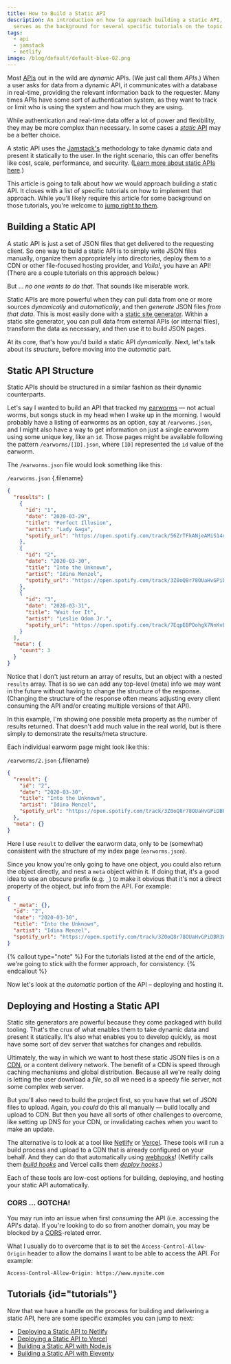 ```yaml
---
title: How to Build a Static API
description: An introduction on how to approach building a static API, which
  serves as the background for several specific tutorials on the topic.
tags:
  - api
  - jamstack
  - netlify
image: /blog/default/default-blue-02.png
---
```


Most [APIs](https://en.wikipedia.org/wiki/Application_programming_interface) out in the wild are _dynamic_ APIs. (We just call them _APIs_.) When a user asks for data from a dynamic API, it communicates with a database in real-time, providing the relevant information back to the requester. Many times APIs have some sort of authentication system, as they want to track or limit who is using the system and how much they are using.

While authentication and real-time data offer a lot of power and flexibility, they may be more complex than necessary. In some cases a [_static_ API](/blog/lets-talk-about-static-apis/) may be a better choice.

A static API uses the [Jamstack's](/blog/wtf-is-jamstack/) methodology to take dynamic data and present it statically to the user. In the right scenario, this can offer benefits like cost, scale, performance, and security. ([Learn more about static APIs here](/blog/lets-talk-about-static-apis/).)

This article is going to talk about how we would approach building a static API. It closes with a list of specific tutorials on how to implement that approach. While you'll likely require this article for some background on those tutorials, you're welcome to [jump right to them](#tutorials).

## Building a Static API

A static API is just a set of JSON files that get delivered to the requesting client. So one way to build a static API is to simply write JSON files manually, organize them appropriately into directories, deploy them to a CDN or other file-focused hosting provider, and _Voila!_, you have an API! (There are a couple tutorials on this approach below.)

But ... _no one wants to do that_. That sounds like miserable work.

Static APIs are more powerful when they can pull data from one or more sources _dynamically_ and _automatically_, and then _generate_ JSON files _from that data_. This is most easily done with a [static site generator](https://www.staticgen.com/). Within a static site generator, you can pull data from external APIs (or internal files), transform the data as necessary, and then use it to build JSON pages.

At its core, that's how you'd build a static API _dynamically_. Next, let's talk about its _structure_, before moving into the _automatic_ part.

## Static API Structure

Static APIs should be structured in a similar fashion as their dynamic counterparts.

Let's say I wanted to build an API that tracked my [earworms](https://en.wikipedia.org/wiki/Earworm) — not actual worms, but songs stuck in my head when I wake up in the morning. I would probably have a listing of earworms as an option, say at `/earworms.json`, and I might also have a way to get information on just a single earworm using some unique key, like an `id`. Those pages might be available following the pattern `/earworms/[ID].json`, where `[ID]` represented the `id` value of the earworm.

The `/earworms.json` file would look something like this:

`/earworms.json` {.filename}

```json
{
  "results": [
    {
      "id": "1",
      "date": "2020-03-29",
      "title": "Perfect Illusion",
      "artist": "Lady Gaga",
      "spotify_url": "https://open.spotify.com/track/56ZrTFkANjeAMiS14njg4E?si=oaaJCMbiTw2NqYK-L7CSEQ"
    },
    {
      "id": "2",
      "date": "2020-03-30",
      "title": "Into the Unknown",
      "artist": "Idina Menzel",
      "spotify_url": "https://open.spotify.com/track/3Z0oQ8r78OUaHvGPiDBR3W?si=__mISyOgTCy0nzyoumBiUg"
    },
    {
      "id": "3",
      "date": "2020-03-31",
      "title": "Wait for It",
      "artist": "Leslie Odom Jr.",
      "spotify_url": "https://open.spotify.com/track/7EqpEBPOohgk7NnKvBGFWo?si=eceqQWGATkO1HJ7n-gKOEQ"
    }
  ],
  "meta": {
    "count": 3
  }
}
```

Notice that I don't just return an array of results, but an object with a nested `results` array. That is so we can add any top-level (meta) info we may want in the future without having to change the structure of the response. (Changing the structure of the response often means adjusting every client consuming the API and/or creating multiple versions of that API).

In this example, I'm showing one possible meta property as the number of results returned. That doesn't add much value in the real world, but is there simply to demonstrate the results/meta structure.

Each individual earworm page might look like this:

`/earworms/2.json` {.filename}

```json
{
  "result": {
    "id": "2",
    "date": "2020-03-30",
    "title": "Into the Unknown",
    "artist": "Idina Menzel",
    "spotify_url": "https://open.spotify.com/track/3Z0oQ8r78OUaHvGPiDBR3W?si=__mISyOgTCy0nzyoumBiUg"
  },
  "meta": {}
}
```

Here I use `result` to deliver the earworm data, only to be (somewhat) consistent with the structure of my index page (`earworms.json`).

Since you know you're only going to have one object, you could also return the object directly, and nest a `meta` object within it. If doing that, it's a good idea to use an obscure prefix (e.g. `_`) to make it obvious that it's not a direct property of the object, but info from the API. For example:

```json
{
  "_meta": {},
  "id": "2",
  "date": "2020-03-30",
  "title": "Into the Unknown",
  "artist": "Idina Menzel",
  "spotify_url": "https://open.spotify.com/track/3Z0oQ8r78OUaHvGPiDBR3W?si=__mISyOgTCy0nzyoumBiUg"
}
```

{% callout type="note" %}
For the tutorials listed at the end of the article, we're going to stick with the former approach, for consistency.
{% endcallout %}

Now let's look at the _automatic_ portion of the API – deploying and hosting it.

## Deploying and Hosting a Static API

Static site generators are powerful because they come packaged with build tooling. That's the crux of what enables them to take dynamic data and present it statically. It's also what enables you to develop quickly, as most have some sort of dev server that watches for changes and rebuilds.

Ultimately, the way in which we want to host these static JSON files is on a [CDN](https://en.wikipedia.org/wiki/Content_delivery_network), or a content delivery network. The benefit of a CDN is speed through caching mechanisms and global distribution. Because all we're really doing is letting the user download a _file_, so all we need is a speedy file server, not some complex web server.

But you'll also need to build the project first, so you have that set of JSON files to upload. Again, you _could_ do this all manually — build locally and upload to CDN. But then you have all sorts of other challenges to overcome, like setting up DNS for your CDN, or invalidating caches when you want to make an update.

The alternative is to look at a tool like [Netlify](/blog/wtf-is-netlify/) or [Vercel](https://vercel.com/). These tools will run a build process and upload to a CDN that is already configured on your behalf. And they can do that automatically using [webhooks](https://en.wikipedia.org/wiki/Webhook)! (Netlify calls them [_build hooks_](https://docs.netlify.com/configure-builds/build-hooks/) and Vercel calls them [_deploy hooks_](https://vercel.com/docs/concepts/git/deploy-hooks).)

Each of these tools are low-cost options for building, deploying, and hosting your static API automatically.

### CORS ... GOTCHA!

You may run into an issue when first _consuming_ the API (i.e. accessing the API's data). If you're looking to do so from another domain, you may be blocked by a [CORS](https://en.wikipedia.org/wiki/Cross-origin_resource_sharing)-related error.

What I usually do to overcome that is to set the `Access-Control-Allow-Origin` header to allow the domains I want to be able to access the API. For example:

```
Access-Control-Allow-Origin: https://www.mysite.com
```

## Tutorials {id="tutorials"}

Now that we have a handle on the process for building and delivering a static API, here are some specific examples you can jump to next:

- [Deploying a Static API to Netlify](/blog/deploy-static-api-netlify/)
- [Deploying a Static API to Vercel](/blog/deploy-static-api-vercel/)
- [Building a Static API with Node.js](/blog/building-static-api-nodejs/)
- [Building a Static API with Eleventy](/blog/building-static-api-eleventy/)
